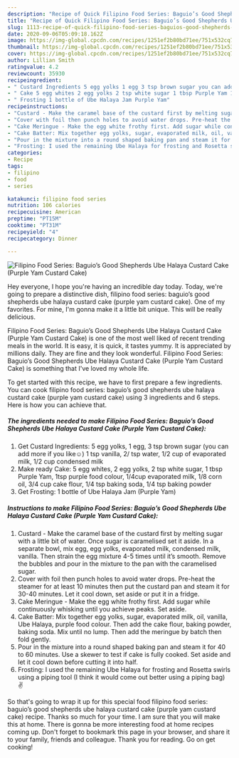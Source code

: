 ```yaml
---
description: "Recipe of Quick Filipino Food Series: Baguio’s Good Shepherds Ube Halaya Custard Cake (Purple Yam Custard Cake)"
title: "Recipe of Quick Filipino Food Series: Baguio’s Good Shepherds Ube Halaya Custard Cake (Purple Yam Custard Cake)"
slug: 1113-recipe-of-quick-filipino-food-series-baguios-good-shepherds-ube-halaya-custard-cake-purple-yam-custard-cake
date: 2020-09-06T05:09:18.162Z
image: https://img-global.cpcdn.com/recipes/1251ef2b80bd71ee/751x532cq70/filipino-food-series-baguios-good-shepherds-ube-halaya-custard-cake-purple-yam-custard-cake-recipe-main-photo.jpg
thumbnail: https://img-global.cpcdn.com/recipes/1251ef2b80bd71ee/751x532cq70/filipino-food-series-baguios-good-shepherds-ube-halaya-custard-cake-purple-yam-custard-cake-recipe-main-photo.jpg
cover: https://img-global.cpcdn.com/recipes/1251ef2b80bd71ee/751x532cq70/filipino-food-series-baguios-good-shepherds-ube-halaya-custard-cake-purple-yam-custard-cake-recipe-main-photo.jpg
author: Lillian Smith
ratingvalue: 4.2
reviewcount: 35930
recipeingredient:
- " Custard Ingredients 5 egg yolks 1 egg 3 tsp brown sugar you can add more if you like 1 tsp vanilla 2 tsp water 12 cup of evaporated milk 12 cup condensed milk"
- " Cake 5 egg whites 2 egg yolks 2 tsp white sugar 1 tbsp Purple Yam 1tsp purple food colour 14cup evaporated milk 18 corn oil 34 cup cake flour 14 tsp baking soda 14 tsp baking powder"
- " Frosting 1 bottle of Ube Halaya Jam Purple Yam"
recipeinstructions:
- "Custard - Make the caramel base of the custard first by melting sugar with a little bit of water. Once sugar is caramelised set it aside. In a separate bowl, mix egg, egg yolks, evaporated milk, condensed milk, vanilla. Then strain the egg mixture 4-5 times until it’s smooth. Remove the bubbles and pour in the mixture to the pan with the caramelised sugar."
- "Cover with foil then punch holes to avoid water drops. Pre-heat the steamer for at least 10 minutes then put the custard pan and steam it for 30-40 minutes. Let it cool down, set aside or put it in a fridge."
- "Cake Meringue - Make the egg white frothy first. Add sugar while continuously whisking until you achieve peaks. Set aside."
- "Cake Batter: Mix together egg yolks, sugar, evaporated milk, oil, vanilla, Ube Halaya, purple food colour. Then add the cake flour, baking powder, baking soda. Mix until no lump. Then add the meringue by batch then fold gently."
- "Pour in the mixture into a round shaped baking pan and steam it for 40 to 60 minutes. Use a skewer to test if cake is fully cooked. Set aside and let it cool down before cutting it into half."
- "Frosting: I used the remaining Ube Halaya for frosting and Rosetta swirls using a piping tool (I think it would come out better using a piping bag) ✌️"
categories:
- Recipe
tags:
- filipino
- food
- series

katakunci: filipino food series 
nutrition: 106 calories
recipecuisine: American
preptime: "PT15M"
cooktime: "PT31M"
recipeyield: "4"
recipecategory: Dinner

---
```



![Filipino Food Series: Baguio’s Good Shepherds Ube Halaya Custard Cake (Purple Yam Custard Cake)](https://img-global.cpcdn.com/recipes/1251ef2b80bd71ee/751x532cq70/filipino-food-series-baguios-good-shepherds-ube-halaya-custard-cake-purple-yam-custard-cake-recipe-main-photo.jpg)

Hey everyone, I hope you're having an incredible day today. Today, we're going to prepare a distinctive dish, filipino food series: baguio’s good shepherds ube halaya custard cake (purple yam custard cake). One of my favorites. For mine, I'm gonna make it a little bit unique. This will be really delicious.



Filipino Food Series: Baguio’s Good Shepherds Ube Halaya Custard Cake (Purple Yam Custard Cake) is one of the most well liked of recent trending meals in the world. It is easy, it is quick, it tastes yummy. It is appreciated by millions daily. They are fine and they look wonderful. Filipino Food Series: Baguio’s Good Shepherds Ube Halaya Custard Cake (Purple Yam Custard Cake) is something that I've loved my whole life.


To get started with this recipe, we have to first prepare a few ingredients. You can cook filipino food series: baguio’s good shepherds ube halaya custard cake (purple yam custard cake) using 3 ingredients and 6 steps. Here is how you can achieve that.

<!--inarticleads1-->

##### The ingredients needed to make Filipino Food Series: Baguio’s Good Shepherds Ube Halaya Custard Cake (Purple Yam Custard Cake):

1. Get  Custard Ingredients: 5 egg yolks, 1 egg, 3 tsp brown sugar (you can add more if you like☺️) 1 tsp vanilla, 2/ tsp water, 1/2 cup of evaporated milk, 1/2 cup condensed milk
1. Make ready  Cake: 5 egg whites, 2 egg yolks, 2 tsp white sugar, 1 tbsp Purple Yam, 1tsp purple food colour, 1/4cup evaporated milk, 1/8 corn oil, 3/4 cup cake flour, 1/4 tsp baking soda, 1/4 tsp baking powder
1. Get  Frosting: 1 bottle of Ube Halaya Jam (Purple Yam)




<!--inarticleads2-->

##### Instructions to make Filipino Food Series: Baguio’s Good Shepherds Ube Halaya Custard Cake (Purple Yam Custard Cake):

1. Custard - Make the caramel base of the custard first by melting sugar with a little bit of water. Once sugar is caramelised set it aside. In a separate bowl, mix egg, egg yolks, evaporated milk, condensed milk, vanilla. Then strain the egg mixture 4-5 times until it’s smooth. Remove the bubbles and pour in the mixture to the pan with the caramelised sugar.
1. Cover with foil then punch holes to avoid water drops. Pre-heat the steamer for at least 10 minutes then put the custard pan and steam it for 30-40 minutes. Let it cool down, set aside or put it in a fridge.
1. Cake Meringue - Make the egg white frothy first. Add sugar while continuously whisking until you achieve peaks. Set aside.
1. Cake Batter: Mix together egg yolks, sugar, evaporated milk, oil, vanilla, Ube Halaya, purple food colour. Then add the cake flour, baking powder, baking soda. Mix until no lump. Then add the meringue by batch then fold gently.
1. Pour in the mixture into a round shaped baking pan and steam it for 40 to 60 minutes. Use a skewer to test if cake is fully cooked. Set aside and let it cool down before cutting it into half.
1. Frosting: I used the remaining Ube Halaya for frosting and Rosetta swirls using a piping tool (I think it would come out better using a piping bag) ✌️




So that's going to wrap it up for this special food filipino food series: baguio’s good shepherds ube halaya custard cake (purple yam custard cake) recipe. Thanks so much for your time. I am sure that you will make this at home. There is gonna be more interesting food at home recipes coming up. Don't forget to bookmark this page in your browser, and share it to your family, friends and colleague. Thank you for reading. Go on get cooking!
